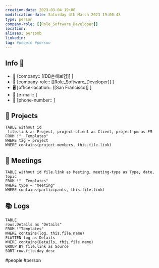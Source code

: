 ```yaml
---
creation-date: 2023-03-04 19:00 
modification-date: Saturday 4th March 2023 19:00:43
type: person
company-role: [[Role_Software_Developer]]
location: 
aliases: personb
linkedin:
tag: #people #person
---
```

## Info 📑

- 🏢 [company:: [[DB손해보험]] ] 
- 🤠 [company-role:: [[Role_Software_Developer]] ] 
-  🖥️ [office-location:: [[San Francisco]] ]
- 📩 [e-mail::  ]
- 📱 [phone-number::  ]

## 🚀 Projects 
```dataview 
TABLE without id
 file.link as Project, project-client as Client, project-pm as PM
FROM !"__Templates"
WHERE tag = project 
WHERE contains(project-members, this.file.link) 
```

## 🌅 Meetings 
```dataview 
TABLE without id file.link as Meeting, meeting-type as Type, date, topic
FROM !"__Templates"
WHERE type = "meeting"
WHERE contains(participants, this.file.link) 
```


## 📚 Logs 
```dataview
TABLE
rows.Details as "Details"
FROM !"Templates"
WHERE contains(log, this.file.name) 
FLATTEN log as Details
WHERE contains(Details, this.file.name) 
GROUP BY file.link as Source
SORT row.file.day desc
```



#people #person